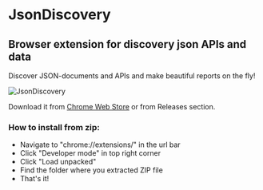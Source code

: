 # JsonDiscovery

## Browser extension for discovery json APIs and data

Discover JSON-documents and APIs and make beautiful reports on the fly!

![JsonDiscovery](https://lh3.googleusercontent.com/yZtKr90fS9aOF30d5PyZ-lMrwOIqe0mq13Og6q-BzAU1LgTowkO52WuI5tsgbXx-LUs3XOjKLw=w640-h400-e365)

Download it from [Chrome Web Store](https://chrome.google.com/webstore/detail/discoveryjson/pamhglogfolfbmlpnenhpeholpnlcclo) or from Releases section.

### How to install from zip:

* Navigate to "chrome://extensions/" in the url bar
* Click "Developer mode" in top right corner
* Click "Load unpacked"
* Find the folder where you extracted ZIP file
* That's it!
